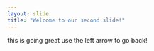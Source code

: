 ```yaml
---
layout: slide 
title: "Welcome to our second slide!"
---
```

this is going great
use the left arrow to go back!
